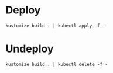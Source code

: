 # Deploy
	kustomize build . | kubectl apply -f -

# Undeploy
	kustomize build . | kubectl delete -f -